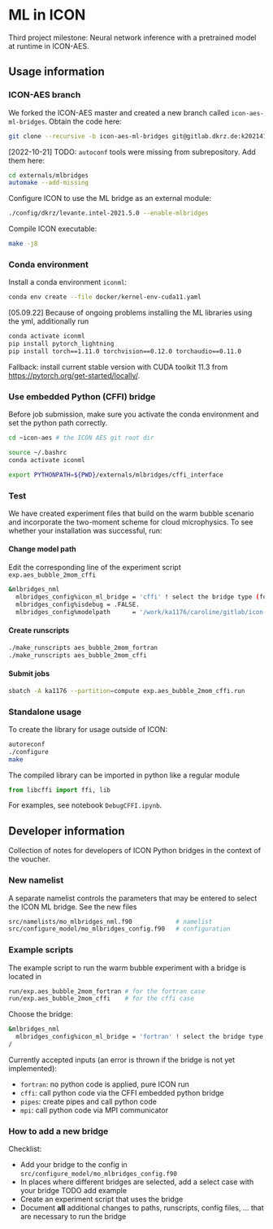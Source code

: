 # ML in ICON

Third project milestone: Neural network inference with a pretrained model at runtime in ICON-AES. 

## Usage information

### ICON-AES branch

We forked the ICON-AES master and created a new branch called `icon-aes-ml-bridges`. Obtain the code here:

```bash
git clone --recursive -b icon-aes-ml-bridges git@gitlab.dkrz.de:k202141/icon-aes.git
```

[2022-10-21] TODO: `autoconf` tools were missing from subrepository. Add them here:

```bash
cd externals/mlbridges
automake --add-missing
```

Configure ICON to use the ML bridge as an external module:

```bash
./config/dkrz/levante.intel-2021.5.0 --enable-mlbridges
```

Compile ICON executable:

```bash
make -j8
```

### Conda environment

Install a conda environment `iconml`:

```bash
conda env create --file docker/kernel-env-cuda11.yaml
```

[05.09.22] Because of ongoing problems installing the ML libraries using the yml, additionally run

```bash
conda activate iconml
pip install pytorch_lightning
pip install torch==1.11.0 torchvision==0.12.0 torchaudio==0.11.0
```

Fallback: install current stable version with CUDA toolkit 11.3 from https://pytorch.org/get-started/locally/.

### Use embedded Python (CFFI) bridge

Before job submission, make sure you activate the conda environment and set the python path correctly. 

```bash
cd ~icon-aes # the ICON AES git root dir

source ~/.bashrc
conda activate iconml

export PYTHONPATH=${PWD}/externals/mlbridges/cffi_interface
```

### Test 

We have created experiment files that build on the warm bubble scenario and incorporate the two-moment scheme for cloud microphysics. To see whether your installation was successful, run:

#### Change model path

Edit the corresponding line of the experiment script `exp.aes_bubble_2mom_cffi` 

```bash
&mlbridges_nml
  mlbridges_config%icon_ml_bridge = 'cffi' ! select the bridge type (fortran: no bridge!)
  mlbridges_config%isdebug = .FALSE.
  mlbridges_config%modelpath      = '/work/ka1176/caroline/gitlab/icon-aes/externals/mlbridges/cffi_interface/trained_models/best_model.ckpt' # EDIT THIS LINE
```

#### Create runscripts

```bash
./make_runscripts aes_bubble_2mom_fortran
./make_runscripts aes_bubble_2mom_cffi
```

#### Submit jobs

```bash
sbatch -A ka1176 --partition=compute exp.aes_bubble_2mom_cffi.run
```

### Standalone usage

To create the library for usage outside of ICON:

```bash
autoreconf
./configure
make
```

The compiled library can be imported in python like a regular module

```python
from libcffi import ffi, lib
```

For examples, see notebook `DebugCFFI.ipynb`.

## Developer information

Collection of notes for developers of ICON Python bridges in the context of the voucher.

### New namelist

A separate namelist controls the parameters that may be entered to select the ICON ML bridge. See the new files

```bash
src/namelists/mo_mlbridges_nml.f90            # namelist
src/configure_model/mo_mlbridges_config.f90   # configuration
```

### Example scripts

The example script to run the warm bubble experiment with a bridge is located in 

```bash
run/exp.aes_bubble_2mom_fortran # for the fortran case
run/exp.aes_bubble_2mom_cffi    # for the cffi case
```

Choose the bridge:

```bash
&mlbridges_nml
  mlbridges_config%icon_ml_bridge = 'fortran' ! select the bridge type (fortran: no bridge!)
/
```

Currently accepted inputs (an error is thrown if the bridge is not yet implemented):
- `fortran`: no python code is applied, pure ICON run
- `cffi`: call python code via the CFFI embedded python bridge
- `pipes`: create pipes and call python code
- `mpi`: call python code via MPI communicator

### How to add a new bridge

Checklist:
- Add your bridge to the config in `src/configure_model/mo_mlbridges_config.f90`
- In places where different bridges are selected, add a select case with your bridge TODO add example
- Create an experiment script that uses the bridge
- Document **all** additional changes to paths, runscripts, config files, ... that are necessary to run the bridge
